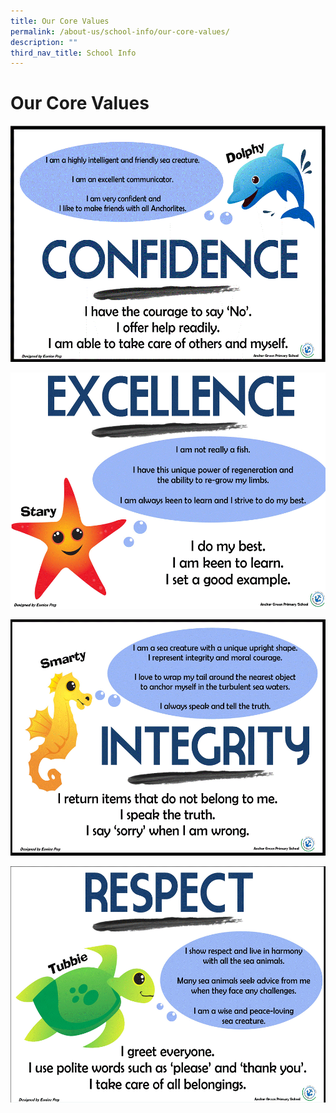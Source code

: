```yaml
---
title: Our Core Values
permalink: /about-us/school-info/our-core-values/
description: ""
third_nav_title: School Info
---
```

Our Core Values
===============

![Confidence Core Value](/images/School%20Info/confidence.gif)

![Excellence Core Value](/images/School%20Info/Excellence.gif)

![Integrity Core Value](/images/School%20Info/integrity.gif)

![Respect Core Value](/images/School%20Info/respect.gif)